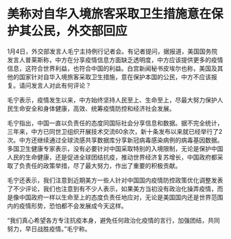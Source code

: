 # 美称对自华入境旅客采取卫生措施意在保护其公民，外交部回应

1月4日，外交部发言人毛宁主持例行记者会。有记者提问，据报道，美国国务院发言人普莱斯称，中方在分享疫情信息方面缺乏透明度，中方应该提供更多的疫情信息，这符合世界利益，也符合中国的利益。白宫新闻秘书皮埃尔也称，美国及其他的国家针对自华入境旅客采取卫生措施，意在保护本国的公民，中方不应该报复。请问发言人对此有何评论？

毛宁表示，疫情发生以来，中方始终坚持人民至上、生命至上，尽最大努力保护人民生命安全和身体健康，高效、统筹疫情防控和经济社会发展。

毛宁指出，中国一直以负责任的态度同国际社会分享信息和数据。据不完全统计，三年来，中方已同世卫组织开展技术交流60余次，新十条发布以来就已经举行了2次。中方还继续通过全球流感共享数据库分享新冠病毒感染病例的病毒基因数据。多国卫生健康专家表示，没有必要针对中国采取特别的入境限制，无论是保护中国人民的生命健康，还是促进全球团结抗疫，推动世界经济复苏增长，中国政府都采取了负责任的政策举措，尽了最大努力，作出了重要的积极贡献。

毛宁还表示，我们注意到近期美方一些人针对中国国内疫情防控政策优化调整发表了不少评论，我们也注意到有不少人表示，如果美方当初没有政治化操弄疫情，而是像中国政府一样以生命至上的态度负责任地应对，无论是美国国内还是世界范围内的疫情形势，恐怕都不会发展成今天这样。

“我们真心希望各方专注抗疫本身，避免任何政治化疫情的言行，加强团结，共同努力，早日战胜疫情。”毛宁称。

